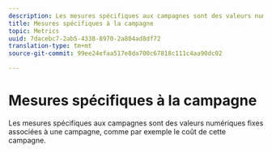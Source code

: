 ```yaml
---
description: Les mesures spécifiques aux campagnes sont des valeurs numériques fixes associées à une campagne, comme par exemple le coût de cette campagne.
title: Mesures spécifiques à la campagne
topic: Metrics
uuid: 7dacebc7-2ab5-4338-8970-2a804ad8df72
translation-type: tm+mt
source-git-commit: 99ee24efaa517e8da700c67818c111c4aa90dc02

---
```



# Mesures spécifiques à la campagne

Les mesures spécifiques aux campagnes sont des valeurs numériques fixes associées à une campagne, comme par exemple le coût de cette campagne.


